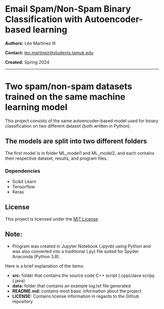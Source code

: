 # Email Spam/Non-Spam Binary Classification with Autoencoder-based learning

**Authors:** Leo Martinez III

**Contact:** [leo.martinez@students.tamuk.edu](mailto:leo.martinez@students.tamuk.edu)

**Created:** Spring 2024

---

# Two spam/non-spam datasets trained on the same machine learning model

This project consists of the same autoencoder-based model used for binary classification on two different dataset (both written in Python).

## The models are split into two different folders

The first model is in folder ML_model1 and ML_model2, and each contains their respective dataset, results, and program files.

### Dependencies

- Scikit Learn
- Tensorflow
- Keras
  
## License

This project is licensed under the [MIT License](LICENSE).

## Note:

- Program was created in Jupyter Notebook (.ipynb) using Python and was also converted into a traditional (.py) file suited for Spyder Anaconda (Python 3.8).

Here is a brief explanation of the items:
- **src:** folder that contains the source code C++ script (.cpp)/Java scripy (.java)
- **data:** folder that contains an example log.txt file generated
- **README.md:** contains most basic information about the project
- **LICENSE:** Contains license information in regards to the Github repository
